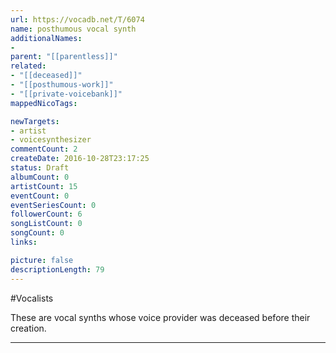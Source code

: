 ```yaml
---
url: https://vocadb.net/T/6074
name: posthumous vocal synth
additionalNames: 
- 
parent: "[[parentless]]"
related:
- "[[deceased]]"
- "[[posthumous-work]]"
- "[[private-voicebank]]"
mappedNicoTags:

newTargets:
- artist
- voicesynthesizer
commentCount: 2
createDate: 2016-10-28T23:17:25
status: Draft
albumCount: 0
artistCount: 15
eventCount: 0
eventSeriesCount: 0
followerCount: 6
songListCount: 0
songCount: 0
links: 

picture: false
descriptionLength: 79
---
```


#Vocalists

These are vocal synths whose voice provider was deceased before their creation.

---

